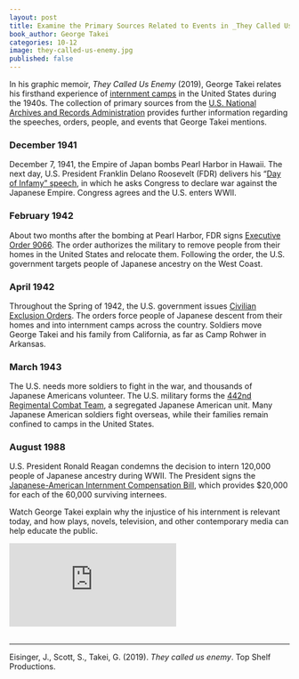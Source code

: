 ```yaml
---
layout: post
title: Examine the Primary Sources Related to Events in _They Called Us Enemy_
book_author: George Takei
categories: 10-12
image: they-called-us-enemy.jpg
published: false
---
```


In his graphic memoir, _They Called Us Enemy_ (2019), George Takei relates
his firsthand experience of [internment
camps](https://www.archives.gov/education/lessons/japanese-relocation) in the
United States during the 1940s. The collection of primary sources from the
[U.S. National Archives and Records Administration](https://www.archives.gov/)
provides further information regarding the speeches, orders, people, and events
that George Takei mentions.

### December 1941

December 7, 1941, the Empire of Japan bombs Pearl Harbor in Hawaii. The next
day, U.S. President Franklin Delano Roosevelt (FDR) delivers his “[Day of
Infamy”
speech](https://www.docsteach.org/documents/document/day-of-infamy-speech), in
which he asks Congress to declare war against the Japanese Empire. Congress
agrees and the U.S. enters WWII.

### February 1942

About two months after the bombing at Pearl Harbor, FDR signs [Executive Order
9066](https://www.docsteach.org/documents/document/executive-order-9066). The
order authorizes the military to remove people from their homes in the United
States and relocate them. Following the order, the U.S. government targets
people of Japanese ancestry on the West Coast.

### April 1942

Throughout the Spring of 1942, the U.S. government issues [Civilian Exclusion
Orders](https://www.docsteach.org/documents/document/exclusion-order). The
orders force people of Japanese descent from their homes and into internment
camps across the country. Soldiers move George Takei and his family from
California, as far as Camp Rohwer in Arkansas.

### March 1943

The U.S. needs more soldiers to fight in the war, and thousands of Japanese
Americans volunteer. The U.S. military forms the [442nd Regimental Combat
Team](https://www.docsteach.org/documents/document/army-navy-no-45), a
segregated Japanese American unit. Many Japanese American soldiers fight
overseas, while their families remain confined to camps in the United States.

### August 1988

U.S. President Ronald Reagan condemns the decision to intern 120,000 people of
Japanese ancestry during WWII. The President signs the [Japanese-American
Internment Compensation
Bill](https://www.docsteach.org/documents/document/signing-internment-compensation),
which provides $20,000 for each of the 60,000 surviving internees.

Watch George Takei explain why the injustice of his internment is relevant
today, and how plays, novels, television, and other contemporary media can help
educate the public.
<br>
<div class="resp-container">
  <iframe
    class="resp-iframe"
    src="https://www.youtube.com/embed/mOrXFUDIbYs"
    frameborder="0"
    allow="accelerometer; autoplay; encrypted-media; gyroscope; picture-in-picture"
    allowfullscreen
    >
  </iframe>
</div>
<br>

---
Eisinger, J., Scott, S., Takei, G. (2019). _They called us enemy_. Top Shelf Productions.
